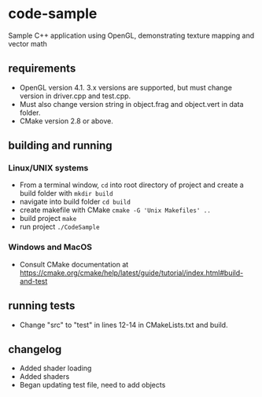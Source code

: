 # code-sample
Sample C++ application using OpenGL, demonstrating texture mapping and vector math

## requirements
- OpenGL version 4.1. 3.x versions are supported, but must change version in driver.cpp and test.cpp.
- Must also change version string in object.frag and object.vert in data folder.
- CMake version 2.8 or above.

## building and running
### Linux/UNIX systems
- From a terminal window, `cd` into root directory of project and create a build folder with `mkdir build`
- navigate into build folder `cd build`
- create makefile with CMake `cmake -G 'Unix Makefiles' ..`
- build project `make`
- run project `./CodeSample`

### Windows and MacOS
- Consult CMake documentation at https://cmake.org/cmake/help/latest/guide/tutorial/index.html#build-and-test

## running tests
- Change "src" to "test" in lines 12-14 in CMakeLists.txt and build.

## changelog
- Added shader loading
- Added shaders
- Began updating test file, need to add objects
